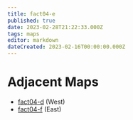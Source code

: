 ```yaml
---
title: fact04-e
published: true
date: 2023-02-28T21:22:33.000Z
tags: maps
editor: markdown
dateCreated: 2023-02-16T00:00:00.000Z
---
```



# Adjacent Maps
 * [fact04-d](/maps/fact04-d) (West)
 * [fact04-f](/maps/fact04-f) (East)

